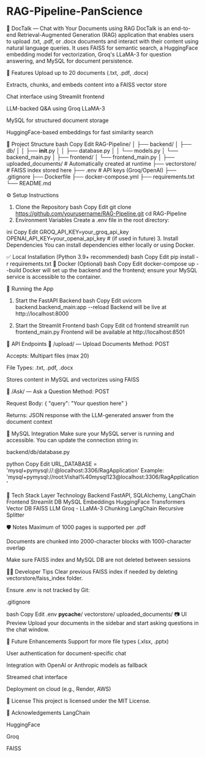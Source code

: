 # RAG-Pipeline-PanScience

📄 DocTalk — Chat with Your Documents using RAG
DocTalk is an end-to-end Retrieval-Augmented Generation (RAG) application that enables users to upload .txt, .pdf, or .docx documents and interact with their content using natural language queries. It uses FAISS for semantic search, a HuggingFace embedding model for vectorization, Groq's LLaMA-3 for question answering, and MySQL for document persistence.

🧠 Features
Upload up to 20 documents (.txt, .pdf, .docx)

Extracts, chunks, and embeds content into a FAISS vector store

Chat interface using Streamlit frontend

LLM-backed Q&A using Groq LLaMA-3

MySQL for structured document storage

HuggingFace-based embeddings for fast similarity search

📁 Project Structure
bash
Copy
Edit
RAG-Pipeline/
│
├── backend/
│   ├── db/
│   │   ├── __init__.py
│   │   ├── database.py
│   │   └── models.py
│   └── backend_main.py
│
├── frontend/
│   └── frontend_main.py
│
├── uploaded_documents/          # Automatically created at runtime
├── vectorstore/                 # FAISS index stored here
├── .env                         # API keys (Groq/OpenAI)
├── .gitignore
├── Dockerfile
├── docker-compose.yml
├── requirements.txt
└── README.md

⚙️ Setup Instructions
1. Clone the Repository
bash
Copy
Edit
git clone https://github.com/yourusername/RAG-Pipeline.git
cd RAG-Pipeline
2. Environment Variables
Create a .env file in the root directory:

ini
Copy
Edit
GROQ_API_KEY=your_groq_api_key
OPENAI_API_KEY=your_openai_api_key  # (if used in future)
3. Install Dependencies
You can install dependencies either locally or using Docker.

✅ Local Installation (Python 3.9+ recommended)
bash
Copy
Edit
pip install -r requirements.txt
🐳 Docker (Optional)
bash
Copy
Edit
docker-compose up --build
Docker will set up the backend and the frontend; ensure your MySQL service is accessible to the container.

🚀 Running the App
1. Start the FastAPI Backend
bash
Copy
Edit
uvicorn backend.backend_main:app --reload
Backend will be live at http://localhost:8000

2. Start the Streamlit Frontend
bash
Copy
Edit
cd frontend
streamlit run frontend_main.py
Frontend will be available at http://localhost:8501

🧪 API Endpoints
🔹 /upload/ — Upload Documents
Method: POST

Accepts: Multipart files (max 20)

File Types: .txt, .pdf, .docx

Stores content in MySQL and vectorizes using FAISS

🔹 /Ask/ — Ask a Question
Method: POST

Request Body: { "query": "Your question here" }

Returns: JSON response with the LLM-generated answer from the document context

💾 MySQL Integration
Make sure your MySQL server is running and accessible. You can update the connection string in:

backend/db/database.py

python
Copy
Edit
URL_DATABASE = 'mysql+pymysql://<user>:<password>@localhost:3306/RagApplication'
Example:
'mysql+pymysql://root:Vishal%40mysql123@localhost:3306/RagApplication'

🧠 Tech Stack
Layer	Technology
Backend	FastAPI, SQLAlchemy, LangChain
Frontend	Streamlit
DB	MySQL
Embeddings	HuggingFace Transformers
Vector DB	FAISS
LLM	Groq - LLaMA-3
Chunking	LangChain Recursive Splitter

🛡️ Notes
Maximum of 1000 pages is supported per .pdf

Documents are chunked into 2000-character blocks with 1000-character overlap

Make sure FAISS index and MySQL DB are not deleted between sessions

👨‍💻 Developer Tips
Clear previous FAISS index if needed by deleting vectorstore/faiss_index folder.

Ensure .env is not tracked by Git:

.gitignore

bash
Copy
Edit
.env
__pycache__/
vectorstore/
uploaded_documents/
📷 UI Preview
Upload your documents in the sidebar and start asking questions in the chat window.

🔧 Future Enhancements
Support for more file types (.xlsx, .pptx)

User authentication for document-specific chat

Integration with OpenAI or Anthropic models as fallback

Streamed chat interface

Deployment on cloud (e.g., Render, AWS)

📜 License
This project is licensed under the MIT License.

🙌 Acknowledgements
LangChain

HuggingFace

Groq

FAISS
